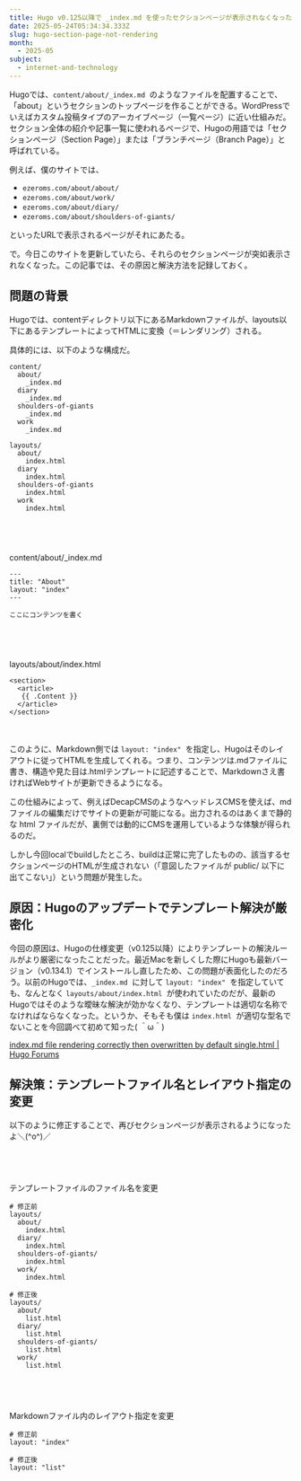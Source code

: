 ```yaml
---
title: Hugo v0.125以降で _index.md を使ったセクションページが表示されなくなった件
date: 2025-05-24T05:34:34.333Z
slug: hugo-section-page-not-rendering
month:
  - 2025-05
subject:
  - internet-and-technology
---
```

Hugoでは、`content/about/_index.md`  のようなファイルを配置することで、「about」というセクションのトップページを作ることができる。WordPressでいえばカスタム投稿タイプのアーカイブページ（一覧ページ）に近い仕組みだ。セクション全体の紹介や記事一覧に使われるページで、Hugoの用語では「セクションページ（Section Page）」または「ブランチページ（Branch Page）」と呼ばれている。

例えば、僕のサイトでは、

* `ezeroms.com/about/about/`
* `ezeroms.com/about/work/` 
* `ezeroms.com/about/diary/` 
* `ezeroms.com/about/shoulders-of-giants/` 

といったURLで表示されるページがそれにあたる。

で。今日このサイトを更新していたら、それらのセクションページが突如表示されなくなった。この記事では、その原因と解決方法を記録しておく。

## 問題の背景

Hugoでは、contentディレクトリ以下にあるMarkdownファイルが、layouts以下にあるテンプレートによってHTMLに変換（＝レンダリング）される。

具体的には、以下のような構成だ。

```
content/
  about/
    _index.md
  diary
    _index.md
  shoulders-of-giants
    _index.md
  work
    _index.md
  
layouts/
  about/
    index.html
  diary
    index.html
  shoulders-of-giants
    index.html
  work
    index.html
```

###### 　﻿

content/about/_index.md

```
---
title: "About"
layout: "index"
---

ここにコンテンツを書く
```

###### 　﻿

layouts/about/index.html

```
<section>
  <article>
   {{ .Content }}
  </article>
</section>
```

　﻿

このように、Markdown側では `layout: "index"`  を指定し、Hugoはそのレイアウトに従ってHTMLを生成してくれる。つまり、コンテンツは.mdファイルに書き、構造や見た目は.htmlテンプレートに記述することで、Markdownさえ書ければWebサイトが更新できるようになる。

この仕組みによって、例えばDecapCMSのようなヘッドレスCMSを使えば、mdファイルの編集だけでサイトの更新が可能になる。出力されるのはあくまで静的な html ファイルだが、裏側では動的にCMSを運用しているような体験が得られるのだ。

しかし今回localでbuildしたところ、buildは正常に完了したものの、該当するセクションページのHTMLが生成されない（「意図したファイルが public/ 以下に出てこない」）という問題が発生した。



## 原因：Hugoのアップデートでテンプレート解決が厳密化

今回の原因は、Hugoの仕様変更（v0.125以降）によりテンプレートの解決ルールがより厳密になったことだった。最近Macを新しくした際にHugoも最新バージョン（v0.134.1）でインストールし直したため、この問題が表面化したのだろう。以前のHugoでは、`_index.md`  に対して `layout: "index"`  を指定していても、なんとなく `layouts/about/index.html`  が使われていたのだが、最新のHugoではそのような曖昧な解決が効かなくなり、テンプレートは適切な名称でなければならなくなった。というか、そもそも僕は `index.html`  が適切な型名でないことを今回調べて初めて知った( ＾ω＾) 

[index.md file rendering correctly then overwritten by default single.html | Hugo Forums](https://discourse.gohugo.io/t/index-md-file-rendering-correctly-then-overwritten-by-default-single-html/52059)

## 解決策：テンプレートファイル名とレイアウト指定の変更

以下のように修正することで、再びセクションページが表示されるようになったよ＼(^o^)／

###### 　﻿

テンプレートファイルのファイル名を変更

```
# 修正前
layouts/
  about/
    index.html
  diary/
    index.html
  shoulders-of-giants/
    index.html
  work/
    index.html

# 修正後
layouts/
  about/
    list.html
  diary/
    list.html
  shoulders-of-giants/
    list.html
  work/
    list.html
```

###### 　﻿

Markdownファイル内のレイアウト指定を変更

```
# 修正前
layout: "index"

# 修正後
layout: "list"
```
